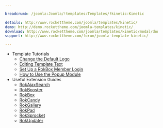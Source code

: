 ```yaml
---

breadcrumb: /joomla:Joomla/!templates:Templates/!kinetic:Kinetic

details: http://www.rockettheme.com/joomla/templates/kinetic/
demo: http://demo.rockettheme.com/joomla-templates/kinetic/
download: http://www.rockettheme.com/joomla/templates/kinetic/modal/downloads
support: http://www.rockettheme.com/forum/joomla-template-kinetic/

---
```


* Template Tutorials
    * [Change the Default Logo](../../basic/how_to_edit_the_logo.md)
    * [Editing Template Text](../../basic/how_to_edit_template_text.md)
    * [Set Up a RokBox Member Login](../../basic/how_to_set_up_a_rokbox_member_login.md)
    * [How to Use the Popup Module](../../basic/how_to_use_popup_module.md)
* Useful Extension Guides
    * [RokAjaxSearch](../../extensions/rokajaxsearch/)
    * [RokBooster](../../extensions/rokbooster/)
    * [RokBox](../../extensions/rokbox/)
    * [RokCandy](../../extensions/rokcandy)
    * [RokGallery](../../extensions/rokgallery/)
    * [RokPad](../../extensions/rokpad/)
    * [RokSprocket](../../extensions/roksprocket/)
    * [RokUpdater](../../extensions/rokupdater/)